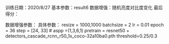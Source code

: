 训练日期：2020/8/27
基本参数：result6
数据增强：随机亮度对比度变化
最后得分：


数据增强参数：
具体参数：
resize = 1000,1000
batchsize = 2
lr = 0.01
epoch = 36
step = [24, 33] #
aspp =(1,3,6,1)
pretrain = resnet50 + detectors_cascade_rcnn_r50_1x_coco-32a10ba0.pth
threshold=0.25/0.3
